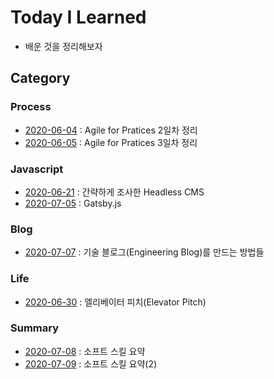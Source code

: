 # Today I Learned

- 배운 것을 정리해보자

## Category

### Process

- [2020-06-04](./documents/2020-06-04.md) : Agile for Pratices 2일차 정리
- [2020-06-05](./documents/2020-06-05.md) : Agile for Pratices 3일차 정리

### Javascript

- [2020-06-21](./documents/2020-06-21.md) : 간략하게 조사한 Headless CMS
- [2020-07-05](./documents/2020-07-05.md) : Gatsby.js

### Blog

- [2020-07-07](./documents/2020-07-07.md) : 기술 블로그(Engineering Blog)를 만드는 방법들

### Life

- [2020-06-30](./documents/2020-06-30.md) : 엘리베이터 피치(Elevator Pitch)

### Summary

- [2020-07-08](./documents/2020-07-08.md) : 소프트 스킬 요약
- [2020-07-09](./documents/2020-07-09.md) : 소프트 스킬 요약(2)
